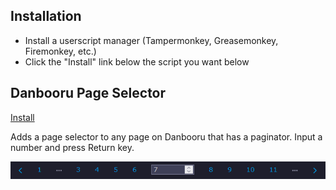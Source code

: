 ## Installation

- Install a userscript manager (Tampermonkey, Greasemonkey, Firemonkey, etc.)
- Click the "Install" link below the script you want below

## Danbooru Page Selector

[Install](https://raw.githubusercontent.com/ddmgy/userscripts/master/DanbooruPageSelector.user.js)

Adds a page selector to any page on Danbooru that has a paginator. Input a number and press Return key.

![An example of the page selector](images/danbooru-page-selector.png)
